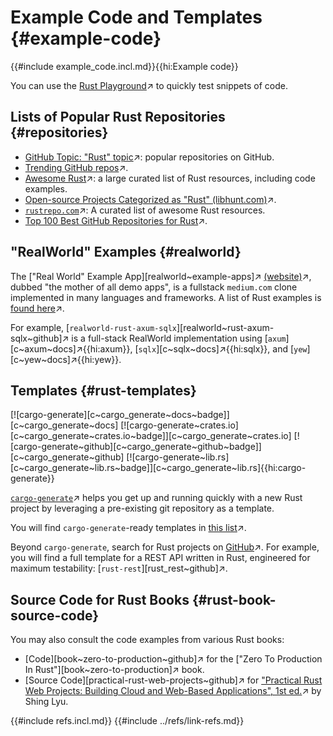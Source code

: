 # Example Code and Templates {#example-code}

{{#include example_code.incl.md}}{{hi:Example code}}

You can use the [Rust Playground](https://play.rust-lang.org/?version=stable&mode=debug&edition=2024)↗ to quickly test snippets of code.

## Lists of Popular Rust Repositories {#repositories}

- [GitHub Topic: "Rust" topic](https://github.com/topics/rust)↗: popular repositories on GitHub.
- [Trending GitHub repos](https://github.com/trending/rust)↗.
- [Awesome Rust](https://github.com/rust-unofficial/awesome-rust)↗: a large curated list of Rust resources, including code examples.
- [Open-source Projects Categorized as "Rust" (libhunt.com)](https://www.libhunt.com/topic/rust)↗.
- [`rustrepo.com`](https://rustrepo.com)↗: A curated list of awesome Rust resources.
- [Top 100 Best GitHub Repositories for Rust](https://bestofgit.codes/repositories/languages/rust)↗.

## "RealWorld" Examples {#realworld}

The ["Real World" Example App][realworld~example-apps]↗ [(website)](https://docs.realworld.build)↗, dubbed "the mother of all demo apps", is a fullstack `medium.com` clone implemented in many languages and frameworks. A list of Rust examples is [found here](https://codebase.show/projects/realworld?language=rust)↗.

For example, [`realworld-rust-axum-sqlx`][realworld~rust-axum-sqlx~github]↗ is a full-stack RealWorld implementation using [`axum`][c~axum~docs]↗{{hi:axum}}, [`sqlx`][c~sqlx~docs]↗{{hi:sqlx}}, and [`yew`][c~yew~docs]↗{{hi:yew}}.

## Templates {#rust-templates}

[![cargo-generate][c~cargo_generate~docs~badge]][c~cargo_generate~docs] [![cargo-generate~crates.io][c~cargo_generate~crates.io~badge]][c~cargo_generate~crates.io] [![cargo-generate~github][c~cargo_generate~github~badge]][c~cargo_generate~github] [![cargo-generate~lib.rs][c~cargo_generate~lib.rs~badge]][c~cargo_generate~lib.rs]{{hi:cargo-generate}}

[`cargo-generate`](https://github.com/cargo-generate/cargo-generate)↗ helps you get up and running quickly with a new Rust project by leveraging a pre-existing git repository as a template.

You will find `cargo-generate`-ready templates in [this list](https://github.com/topics/cargo-generate)↗.

Beyond `cargo-generate`, search for Rust projects on [GitHub](https://github.com/search?q=template+language%3ARust&type=repositories)↗.
For example, you will find a full template for a REST API written in Rust, engineered for maximum testability: [`rust-rest`][rust_rest~github]↗.

## Source Code for Rust Books {#rust-book-source-code}

You may also consult the code examples from various Rust books:

- [Code][book~zero-to-production~github]↗ for the ["Zero To Production In Rust"][book~zero-to-production]↗ book.
- [Source Code][practical-rust-web-projects~github]↗ for ["Practical Rust Web Projects: Building Cloud and Web-Based Applications", 1st ed.](https://www.amazon.com/Practical-Rust-Web-Projects-Applications/dp/1484265882)↗ by Shing Lyu.

{{#include refs.incl.md}}
{{#include ../refs/link-refs.md}}

<div class="hidden">
</div>
